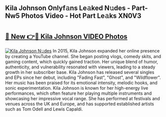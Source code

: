 ## Kila Johnson Onlyf𝚊ns Le𝚊ked N𝚞des - Part-Nw5 Photos Video - Hot Part Le𝚊ks XN0V3

# <h2><a href="http://ac50748.deff.icu/?id=Kila+Johnson">🔗 New 👉🔴 Kila Johnson VIDEO Photos</a></h2>

[![Kila Johnson N𝚞des](https://i.imgur.com/rIISA9y.gif)](http://ac50748.deff.icu/?id=Kila+Johnson)
In 2015, Kila Johnson expanded her online presence by creating a YouTube channel. She began posting vlogs, comedy skits, and gaming content, which quickly gained traction. Her unique blend of humor, authenticity, and vulnerability resonated with viewers, leading to a steady growth in her subscriber base. Kila Johnson has released several singles and EPs since her debut, including "Fading Fast", "Ghost", and "Wildflower". Her music has been praised for its emotional intensity, melodic hooks, and sonic experimentation. Kila Johnson is known for her high-energy live performances, which often feature her playing multiple instruments and showcasing her impressive vocal range. She has performed at festivals and venues across the UK and Europe, and has supported established artists such as Tom Odell and Lewis Capaldi.
